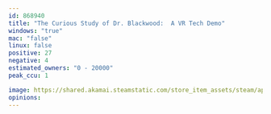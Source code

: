 ```yaml
---
id: 868940
title: "The Curious Study of Dr. Blackwood:  A VR Tech Demo"
windows: "true"
mac: "false"
linux: false
positive: 27
negative: 4
estimated_owners: "0 - 20000"
peak_ccu: 1

image: https://shared.akamai.steamstatic.com/store_item_assets/steam/apps/868940/header.jpg?t=1556309128
opinions:
---
```

